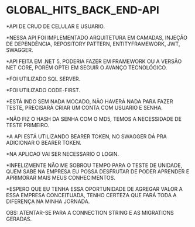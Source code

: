# GLOBAL_HITS_BACK_END-API

*API DE CRUD DE CELULAR E USUARIO.

*NESSA API FOI IMPLEMENTADO ARQUITETURA EM CAMADAS, INJEÇÃO DE DEPENDÊNCIA, REPOSITORY PATTERN, ENTITYFRAMEWORK, JWT, SWAGGER.

*API FEITA EM .NET 5, PODERIA FAZER EM FRAMEWORK OU A VERSÃO NET CORE, PORÉM OPTEI EM SEGUIR O AVANÇO TECNOLÓGICO.

*FOI UTILIZADO SQL SERVER.

*FOI UTILIZADO CODE-FIRST.

*ESTÁ INDO SEM NADA MOCADO, NÃO HAVERÁ NADA PARA FAZER TESTE, PRECISARÁ CRIAR UM CONTA COM USUARIO E SENHA.

*NÃO FIZ O HASH DA SENHA COM O MD5, TEMOS A NECESSIDADE DE TESTE PRIMEIRO.

*A API ESTÁ UTILIZANDO BEARER TOKEN, NO SWAGGER DÁ PRA ADICIONAR O BEARER TOKEN.

*NA APLICAO VAI SER NECESSARIO O LOGIN.

*INFELIZMENTE NÃO ME SOBROU TEMPO PARA O TESTE DE UNIDADE, QUEM SABE NA EMPRESA EU POSSA DESFRUTAR DE PODER APRENDER E APRIMORAR MAIS MEUS CONHECIMENTOS.

*ESPERO QUE EU TENHA ESSA OPORTUNIDADE DE AGREGAR VALOR A ESSA EMPRESA CONCEITUADA, TENHO CERTEZA QUE FARÁ TODA A DIFERENÇA NA MINHA JORNADA.


OBS: ATENTAR-SE PARA A CONNECTION STRING E AS MIGRATIONS GERADAS.



